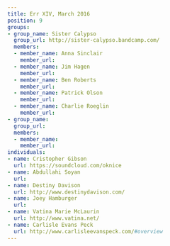 ```yaml
---
title: Err XIV, March 2016
position: 9
groups:
- group_name: Sister Calypso
  group_url: http://sister-calypso.bandcamp.com/
  members:
  - member_name: Anna Sinclair
    member_url: 
  - member_name: Jim Hagen
    member_url: 
  - member_name: Ben Roberts
    member_url: 
  - member_name: Patrick Olson
    member_url: 
  - member_name: Charlie Roeglin
    member_url: 
- group_name: 
  group_url: 
  members:
  - member_name: 
    member_url: 
individuals:
- name: Cristopher Gibson
  url: https://soundcloud.com/oknice
- name: Abdullahi Soyan
  url: 
- name: Destiny Davison
  url: http://www.destinydavison.com/
- name: Joey Hamburger
  url: 
- name: Vatina Marie McLaurin
  url: http://www.vatina.net/
- name: Carlisle Evans Peck
  url: http://www.carlisleevanspeck.com/#overview
---
```


